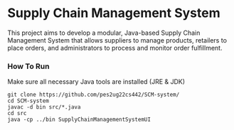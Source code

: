 # Supply Chain Management System

This project aims to develop a modular, Java-based Supply Chain Management System that allows suppliers to manage products, retailers to place orders, and administrators to process and monitor order fulfillment.

### How To Run

Make sure all necessary Java tools are installed (JRE & JDK)

```
git clone https://github.com/pes2ug22cs442/SCM-system/
cd SCM-system
javac -d bin src/*.java
cd src
java -cp ../bin SupplyChainManagementSystemUI
```
